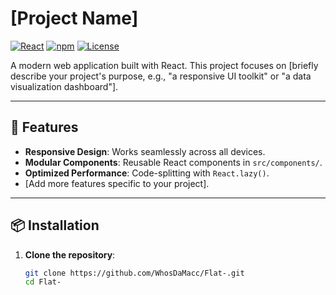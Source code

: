 # [Project Name]

[![React](https://img.shields.io/badge/React-18.2.0-blue.svg)](https://react.dev/)
[![npm](https://img.shields.io/npm/v/npm.svg)](https://www.npmjs.com/)
[![License](https://img.shields.io/badge/License-MIT-green.svg)](LICENSE)

A modern web application built with React. This project focuses on [briefly describe your project's purpose, e.g., "a responsive UI toolkit" or "a data visualization dashboard"].

---

## 🚀 Features

- **Responsive Design**: Works seamlessly across all devices.
- **Modular Components**: Reusable React components in `src/components/`.
- **Optimized Performance**: Code-splitting with `React.lazy()`.
- [Add more features specific to your project].

---

## 📦 Installation

1. **Clone the repository**:
   ```bash
   git clone https://github.com/WhosDaMacc/Flat-.git
   cd Flat-